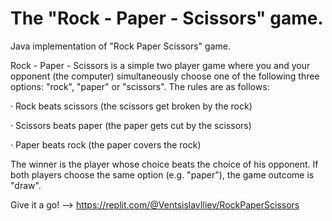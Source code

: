 # The "Rock - Paper - Scissors" game.
Java implementation of "Rock Paper Scissors" game.

Rock - Paper - Scissors is a simple two player game where you and your opponent (the computer) simultaneously choose one of the following three options: "rock", "paper" or "scissors". The rules are as follows:

· Rock beats scissors (the scissors get broken by the rock)

· Scissors beats paper (the paper gets cut by the scissors)

· Paper beats rock (the paper covers the rock)

The winner is the player whose choice beats the choice of his opponent. If both players choose the same option (e.g. "paper"), the game outcome is "draw".

Give it a go! --> https://replit.com/@VentsislavIliev/RockPaperScissors
